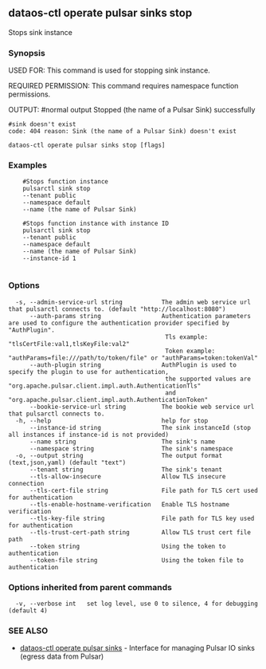 ## dataos-ctl operate pulsar sinks stop

Stops sink instance

### Synopsis

USED FOR:
    This command is used for stopping sink instance.

REQUIRED PERMISSION:
    This command requires namespace function permissions.

OUTPUT:
    #normal output
    Stopped (the name of a Pulsar Sink) successfully

    #sink doesn't exist
    code: 404 reason: Sink (the name of a Pulsar Sink) doesn't exist



```
dataos-ctl operate pulsar sinks stop [flags]
```

### Examples

```
    #Stops function instance
    pulsarctl sink stop 
	--tenant public
	--namespace default
	--name (the name of Pulsar Sink)

    #Stops function instance with instance ID
    pulsarctl sink stop 
	--tenant public
	--namespace default
	--name (the name of Pulsar Sink)
	--instance-id 1


```

### Options

```
  -s, --admin-service-url string           The admin web service url that pulsarctl connects to. (default "http://localhost:8080")
      --auth-params string                 Authentication parameters are used to configure the authentication provider specified by "AuthPlugin".
                                            Tls example: "tlsCertFile:val1,tlsKeyFile:val2"
                                            Token example: "authParams=file:///path/to/token/file" or "authParams=token:tokenVal"
      --auth-plugin string                 AuthPlugin is used to specify the plugin to use for authentication,
                                            the supported values are "org.apache.pulsar.client.impl.auth.AuthenticationTls"
                                            and "org.apache.pulsar.client.impl.auth.AuthenticationToken"
      --bookie-service-url string          The bookie web service url that pulsarctl connects to.
  -h, --help                               help for stop
      --instance-id string                 The sink instanceId (stop all instances if instance-id is not provided)
      --name string                        The sink's name
      --namespace string                   The sink's namespace
  -o, --output string                      The output format (text,json,yaml) (default "text")
      --tenant string                      The sink's tenant
      --tls-allow-insecure                 Allow TLS insecure connection
      --tls-cert-file string               File path for TLS cert used for authentication
      --tls-enable-hostname-verification   Enable TLS hostname verification
      --tls-key-file string                File path for TLS key used for authentication
      --tls-trust-cert-path string         Allow TLS trust cert file path
      --token string                       Using the token to authentication
      --token-file string                  Using the token file to authentication
```

### Options inherited from parent commands

```
  -v, --verbose int   set log level, use 0 to silence, 4 for debugging (default 4)
```

### SEE ALSO

* [dataos-ctl operate pulsar sinks](dataos-ctl_operate_pulsar_sinks.md)	 - Interface for managing Pulsar IO sinks (egress data from Pulsar)

